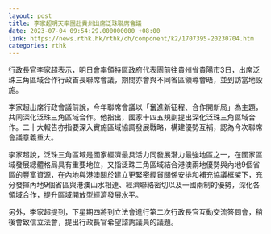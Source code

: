 ```yaml
---
layout: post
title: 李家超明天率團赴貴州出席泛珠聯席會議
date: 2023-07-04 09:54:29.000000000 +08:00
link: https://news.rthk.hk/rthk/ch/component/k2/1707395-20230704.htm
categories: rthk
---
```


行政長官李家超表示，明日會率領特區政府代表團前往貴州省貴陽市3日，出席泛珠三角區域合作行政首長聯席會議，期間亦會與不同省區領導會晤，並到訪當地設施。

李家超出席行政會議前說，今年聯席會議以「奮進新征程、合作開新局」為主題，共同深化泛珠三角區域合作。他指出，國家十四五規劃提出深化泛珠三角區域合作。二十大報告亦指要深入實施區域協調發展戰略，構建優勢互補，認為今次聯席會議意義重大。

李家超說，泛珠三角區域是國家經濟最具活力同發展潛力最強地區之一，在國家區域發展總體格局具有重要地位，又指泛珠三角區域結合港澳兩地優勢與內地9個省區的豐富資源，在內地與港澳關於建立更緊密經貿關係安排和補充協議框架下，充分發揮內地9個省區與港澳山水相連、經濟聯絡密切以及一國兩制的優勢，深化各領域合作，提升區域開放型經濟發展水平。

另外，李家超提到，下星期四將到立法會進行第二次行政長官互動交流答問會，稍後會致信立法會，提出行政長官希望諮詢議員的議題。
